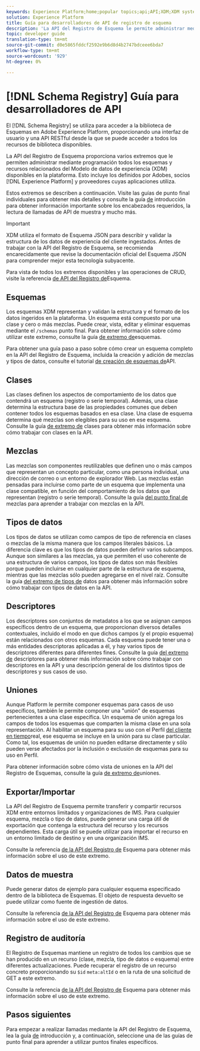 ```yaml
---
keywords: Experience Platform;home;popular topics;api;API;XDM;XDM system;;experience data model;Experience data model;Experience Data Model;data model;Data Model;schema registry;Schema Registry;
solution: Experience Platform
title: Guía para desarrolladores de API de registro de esquema
description: 'La API del Registro de Esquema le permite administrar mediante programación todos los esquemas y recursos XDM relacionados disponibles en Experience Platform. '
topic: developer guide
translation-type: tm+mt
source-git-commit: d0e5865fddcf2592e9b6d8d4b2747bdceee6bda7
workflow-type: tm+mt
source-wordcount: '929'
ht-degree: 0%

---
```



# [!DNL Schema Registry] Guía para desarrolladores de API

El [!DNL Schema Registry] se utiliza para acceder a la biblioteca de Esquemas en Adobe Experience Platform, proporcionando una interfaz de usuario y una API RESTful desde la que se puede acceder a todos los recursos de biblioteca disponibles.

La API del Registro de Esquema proporciona varios extremos que le permiten administrar mediante programación todos los esquemas y recursos relacionados del Modelo de datos de experiencia (XDM) disponibles en la plataforma. Esto incluye los definidos por Adobes, socios [!DNL Experience Platform] y proveedores cuyas aplicaciones utiliza.

Estos extremos se describen a continuación. Visite las guías de punto final individuales para obtener más detalles y consulte la guía [de](./getting-started.md) introducción para obtener información importante sobre los encabezados requeridos, la lectura de llamadas de API de muestra y mucho más.

>[!IMPORTANT]
>
>XDM utiliza el formato de Esquema JSON para describir y validar la estructura de los datos de experiencia del cliente ingestados. Antes de trabajar con la API del Registro de Esquema, se recomienda encarecidamente que revise la documentación [](https://json-schema.org/) oficial del Esquema JSON para comprender mejor esta tecnología subyacente.

Para vista de todos los extremos disponibles y las operaciones de CRUD, visite la referencia [de API del Registro de](https://www.adobe.io/apis/experienceplatform/home/api-reference.html#!acpdr/swagger-specs/schema-registry.yaml)Esquema.

## Esquemas

Los esquemas XDM representan y validan la estructura y el formato de los datos ingeridos en la plataforma. Un esquema está compuesto por una clase y cero o más mezclas. Puede crear, vista, editar y eliminar esquemas mediante el `/schemas` punto final. Para obtener información sobre cómo utilizar este extremo, consulte la guía [de extremo de](./schemas.md)esquemas.

Para obtener una guía paso a paso sobre cómo crear un esquema completo en la API del Registro de Esquema, incluida la creación y adición de mezclas y tipos de datos, consulte el tutorial [de creación de esquemas de](../tutorials/create-schema-api.md)API.

## Clases

Las clases definen los aspectos de comportamiento de los datos que contendrá un esquema (registro o serie temporal). Además, una clase determina la estructura base de las propiedades comunes que deben contener todos los esquemas basados en esa clase. Una clase de esquema determina qué mezclas son elegibles para su uso en ese esquema. Consulte la guía [de extremo de](./classes.md) clases para obtener más información sobre cómo trabajar con clases en la API.

## Mezclas

Las mezclas son componentes reutilizables que definen uno o más campos que representan un concepto particular, como una persona individual, una dirección de correo o un entorno de explorador Web. Las mezclas están pensadas para incluirse como parte de un esquema que implementa una clase compatible, en función del comportamiento de los datos que representan (registro o serie temporal). Consulte la guía [del punto final de](./mixins.md) mezclas para aprender a trabajar con mezclas en la API.

## Tipos de datos

Los tipos de datos se utilizan como campos de tipo de referencia en clases o mezclas de la misma manera que los campos literales básicos. La diferencia clave es que los tipos de datos pueden definir varios subcampos. Aunque son similares a las mezclas, ya que permiten el uso coherente de una estructura de varios campos, los tipos de datos son más flexibles porque pueden incluirse en cualquier parte de la estructura de esquema, mientras que las mezclas sólo pueden agregarse en el nivel raíz. Consulte la guía [del extremo de tipos de](./data-types.md) datos para obtener más información sobre cómo trabajar con tipos de datos en la API.

## Descriptores

Los descriptores son conjuntos de metadatos a los que se asignan campos específicos dentro de un esquema, que proporcionan diversos detalles contextuales, incluido el modo en que dichos campos (y el propio esquema) están relacionados con otros esquemas. Cada esquema puede tener una o más entidades descriptoras aplicadas a él, y hay varios tipos de descriptores diferentes para diferentes fines. Consulte la guía [del extremo de](./descriptors.md) descriptores para obtener más información sobre cómo trabajar con descriptores en la API y una descripción general de los distintos tipos de descriptores y sus casos de uso.

## Uniones

Aunque Platform le permite componer esquemas para casos de uso específicos, también le permite componer una &quot;unión&quot; de esquemas pertenecientes a una clase específica. Un esquema de unión agrega los campos de todos los esquemas que comparten la misma clase en una sola representación. Al habilitar un esquema para su uso con el Perfil [del cliente en tiempo](../../profile/home.md)real, ese esquema se incluye en la unión para su clase particular. Como tal, los esquemas de unión no pueden editarse directamente y sólo pueden verse afectados por la inclusión o exclusión de esquemas para su uso en Perfil.

Para obtener información sobre cómo vista de uniones en la API del Registro de Esquemas, consulte la guía [de extremo de](./unions.md)uniones.

## Exportar/Importar

La API del Registro de Esquema permite transferir y compartir recursos XDM entre entornos limitados y organizaciones de IMS. Para cualquier esquema, mezcla o tipo de datos, puede generar una carga útil de exportación que contenga la estructura del recurso y los recursos dependientes. Esta carga útil se puede utilizar para importar el recurso en un entorno limitado de destino y en una organización IMS.

Consulte la referencia [de la API del Registro de](https://www.adobe.io/apis/experienceplatform/home/api-reference.html#!acpdr/swagger-specs/schema-registry.yaml) Esquema para obtener más información sobre el uso de este extremo.

## Datos de muestra

Puede generar datos de ejemplo para cualquier esquema especificado dentro de la biblioteca de Esquemas. El objeto de respuesta devuelto se puede utilizar como fuente de ingestión de datos.

Consulte la referencia [de la API del Registro de](https://www.adobe.io/apis/experienceplatform/home/api-reference.html#!acpdr/swagger-specs/schema-registry.yaml) Esquema para obtener más información sobre el uso de este extremo.

## Registro de auditoría

El Registro de Esquemas mantiene un registro de todos los cambios que se han producido en un recurso (clase, mezcla, tipo de datos o esquema) entre diferentes actualizaciones. Puede recuperar el registro de un recurso concreto proporcionando su `$id` `meta:altId` o en la ruta de una solicitud de GET a este extremo.

Consulte la referencia [de la API del Registro de](https://www.adobe.io/apis/experienceplatform/home/api-reference.html#!acpdr/swagger-specs/schema-registry.yaml) Esquema para obtener más información sobre el uso de este extremo.

## Pasos siguientes

Para empezar a realizar llamadas mediante la API del Registro de Esquema, lea la guía [de](./getting-started.md) introducción y, a continuación, seleccione una de las guías de punto final para aprender a utilizar puntos finales específicos.